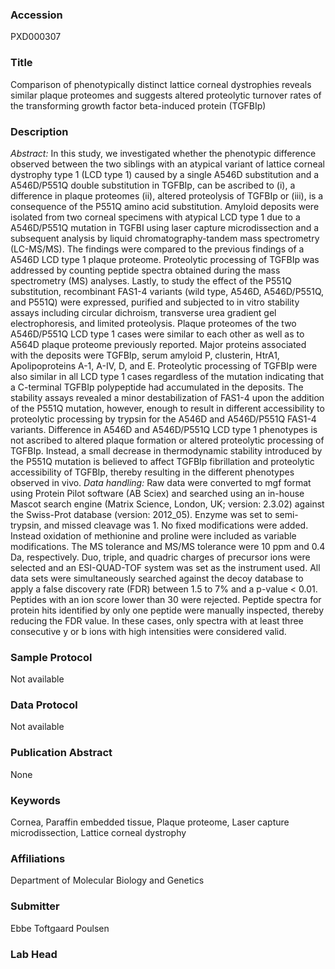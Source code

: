 ### Accession
PXD000307

### Title
Comparison of phenotypically distinct lattice corneal dystrophies reveals similar plaque proteomes and suggests altered proteolytic turnover rates of the transforming growth factor beta-induced protein (TGFBIp)

### Description
*Abstract:* In this study, we investigated whether the phenotypic difference observed between the two siblings with an atypical variant of lattice corneal dystrophy type 1 (LCD type 1) caused by a single A546D substitution and a A546D/P551Q double substitution in TGFBIp, can be ascribed to (i), a difference in plaque proteomes (ii), altered proteolysis of TGFBIp or (iii), is a consequence of the P551Q amino acid substitution. Amyloid deposits were isolated from two corneal specimens with atypical LCD type 1 due to a A546D/P551Q mutation in TGFBI using laser capture microdissection and a subsequent analysis by liquid chromatography-tandem mass spectrometry (LC-MS/MS). The findings were compared to the previous findings of a A546D LCD type 1 plaque proteome. Proteolytic processing of TGFBIp was addressed by counting peptide spectra obtained during the mass spectrometry (MS) analyses. Lastly, to study the effect of the P551Q substitution, recombinant FAS1-4 variants (wild type, A546D, A546D/P551Q, and P551Q) were expressed, purified and subjected to in vitro stability assays including circular dichroism, transverse urea gradient gel electrophoresis, and limited proteolysis. Plaque proteomes of the two A546D/P551Q LCD type 1 cases were similar to each other as well as to A564D plaque proteome previously reported. Major proteins associated with the deposits were TGFBIp, serum amyloid P, clusterin, HtrA1, Apolipoproteins A-1, A-IV, D, and E. Proteolytic processing of TGFBIp were also similar in all LCD type 1 cases regardless of the mutation indicating that a C-terminal TGFBIp polypeptide had accumulated in the deposits. The stability assays revealed a minor destabilization of FAS1-4 upon the addition of the P551Q mutation, however, enough to result in different accessibility to proteolytic processing by trypsin for the A546D and A546D/P551Q FAS1-4 variants. Difference in A546D and A546D/P551Q LCD type 1 phenotypes is not ascribed to altered plaque formation or altered proteolytic processing of TGFBIp. Instead, a small decrease in thermodynamic stability introduced by the P551Q mutation is believed to affect TGFBIp fibrillation and proteolytic accessibility of TGFBIp, thereby resulting in the different phenotypes observed in vivo. *Data handling:* Raw data were converted to mgf format using Protein Pilot software (AB Sciex) and searched using an in-house Mascot search engine (Matrix Science, London, UK; version: 2.3.02) against the Swiss-Prot database (version: 2012_05). Enzyme was set to semi-trypsin, and missed cleavage was 1. No fixed modifications were added. Instead oxidation of methionine and proline were included as variable modifications. The MS tolerance and MS/MS tolerance were 10 ppm and 0.4 Da, respectively. Duo, triple, and quadric charges of precursor ions were selected and an ESI-QUAD-TOF system was set as the instrument used. All data sets were simultaneously searched against the decoy database to apply a false discovery rate (FDR) between 1.5 to 7% and a p-value < 0.01. Peptides with an ion score lower than 30 were rejected. Peptide spectra for protein hits identified by only one peptide were manually inspected, thereby reducing the FDR value. In these cases, only spectra with at least three consecutive y or b ions with high intensities were considered valid.

### Sample Protocol
Not available

### Data Protocol
Not available

### Publication Abstract
None

### Keywords
Cornea, Paraffin embedded tissue, Plaque proteome, Laser capture microdissection, Lattice corneal dystrophy

### Affiliations
Department of Molecular Biology and Genetics

### Submitter
Ebbe Toftgaard Poulsen

### Lab Head


